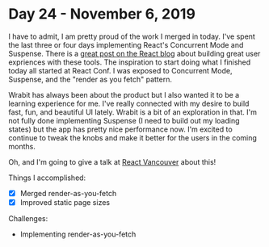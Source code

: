 # Day 24 - November 6, 2019

I have to admit, I am pretty proud of the work I merged in today. I've spent the last three or four days implementing React's Concurrent Mode and Suspense. There is a [great post on the React blog](https://reactjs.org/blog/2019/11/06/building-great-user-experiences-with-concurrent-mode-and-suspense.html) about building great user expriences with these tools. The inspiration to start doing what I finished today all started at React Conf. I was exposed to Concurrent Mode, Suspense, and the "render as you fetch" pattern.

Wrabit has always been about the product but I also wanted it to be a learning experience for me. I've really connected with my desire to build fast, fun, and beautiful UI lately. Wrabit is a bit of an exploration in that. I'm not fully done implementing Suspense (I need to build out my loading states) but the app has pretty nice performance now. I'm excited to continue to tweak the knobs and make it better for the users in the coming months.

Oh, and I'm going to give a talk at [React Vancouver](https://reactvancouver.com/) about this!

Things I accomplished:

- [x] Merged render-as-you-fetch
- [x] Improved static page sizes

Challenges:

- Implementing render-as-you-fetch
